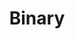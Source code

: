 ---
title: "Binary"

categories: ['']

tags: ['Binary']

arabic: ['ثنائية']

publishers: ['معجم مصطلحات التعلم الآلي والتعلم العميق وعلم البيانات']

types: "word"

slug: ""
---